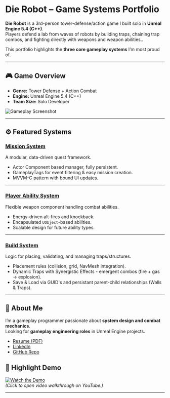 ﻿# Die Robot – Game Systems Portfolio

**Die Robot** is a 3rd-person tower-defense/action game I built solo in **Unreal Engine 5.4 (C++)**.  
Players defend a lab from waves of robots by building traps, chaining trap combos, and fighting directly with weapons and weapon abilities..

This portfolio highlights the **three core gameplay systems** I’m most proud of.

---

## 🎮 Game Overview
- **Genre:** Tower Defense + Action Combat
- **Engine:** Unreal Engine 5.4 (C++)
- **Team Size:** Solo Developer

![Gameplay Screenshot](./Portolfio/Images/MissionDisplayWithRewards.png)

---

## ⚙️ Featured Systems

### [Mission System](./Portfolio/MissionDeliverySystem.md)
A modular, data-driven quest framework.
- Actor Component based manager, fully persistent.
- GameplayTags for event filtering & easy mission creation.
- MVVM-C pattern with bound UI updates.

---

### [Player Ability System](./Portfolio/PlayerCombatSystem.md)
Flexible weapon component handling combat abilities.
- Energy-driven alt-fires and knockback.
- Encapsulated `UObject`-based abilities.
- Scalable design for future ability types.

---

### [Build System](./Portfolio/BuildSystem.md)
Logic for placing, validating, and managing traps/structures.
- Placement rules (collision, grid, NavMesh integration).
- Dynamic Traps with Synergistic Effects - emergent combos (fire + gas → explosion).
- Save & Load via GUID's and persistant parent-child relationships (Walls & Traps).

---

## 📌 About Me
I’m a gameplay programmer passionate about **system design and combat mechanics**.  
Looking for **gameplay engineering roles** in Unreal Engine projects.

- [Resume (PDF)](./resume.pdf)
- [LinkedIn](https://linkedin.com/in/robinlifshitz)
- [GitHub Repo](https://github.com/robinnnnnn/timbermvp)

## 🎥 Highlight Demo
[![Watch the Demo](./images/demo-thumbnail.png)](https://youtu.be/your-video-link)  
*(Click to open video walkthrough on YouTube.)*

---

